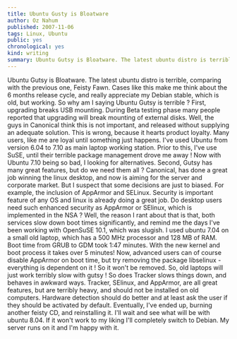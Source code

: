```yaml
---
title: Ubuntu Gusty is Bloatware
author: Oz Nahum
published: 2007-11-06
tags: Linux, Ubuntu
public: yes
chronological: yes
kind: writing 
summary: Ubuntu Gutsy is Bloatware. The latest ubuntu distro is terrible, comparing with the previous one, Feisty Fawn. Cases like this make me think about the 6 months release cycle, and really appreciate my Debian stable, which is old, but working. So why am I saying Ubuntu Gutsy is terrible ?
---
```


Ubuntu Gutsy is Bloatware. The latest ubuntu distro is terrible,
comparing with the previous one, Feisty Fawn.
Cases like this make me think about the 6 months release cycle, and
really appreciate my Debian stable, which is old, but working. So why am
I saying Ubuntu Gutsy is terrible ?
First, upgrading breaks USB mounting. During Beta testing phase many
people reported that upgrading will break mounting of external disks.
Well, the guys in Canonical think this is not important, and released
without supplying an adequate solution. 
This is wrong, because it hearts product loyalty. Many users, like me
are loyal until something just happens. I've used Ubuntu from version
6.04 to 7.10 as main laptop working station. Prior to this, I've use
SuSE, until their terrible package management drove me away ! Now with
Ubuntu 7.10 being so bad, I looking for alternatives.
Second, Gutsy has many great features, but do we need them all ?
Canonical, has done a great job winning the linux desktop, and now is
aiming for the server and corporate market. But I suspect that some
decisions are just to biased. For example, the inclusion of AppArmor and
SELinux. Security is important feature of any OS and linux is already
doing a great job. Do desktop users need such enhanced security as
AppArmor or SElinux, which is implemented in the NSA ?
Well, the reason I rant about that is that, both services slow down boot
times significantly, and remind me the days I've been working with
OpenSuSE 10.1, which was slugish. I used ubuntu 7.04 on a small old
laptop, which has a 500 MHz processor and 128 MB of RAM. Boot time from
GRUB to GDM took 1:47 minutes. With the new kernel and boot process it
takes over 5 minutes!
Now, advanced users can of course disable AppArmor on boot time, but try
removing the package libselinux - everything is dependent on it ! So it
won't be removed.
So, old laptops will just work terribly slow with gutsy ! So does
Tracker slows things down, and behaves in awkward ways. Tracker,
SElinux, and AppArmor, are all great features, but are terribly heavy,
and should not be installed on old computers. Hardware detection should
do better and at least ask the user if they should be activated by
default.
Eventually, I've ended up, burning another feisty CD, and reinstalling
it. I'll wait and see what will be with ubuntu 8.04. If it won't work to
my liking I'll completely switch to Debian. My server runs on it and I'm
happy with it.
